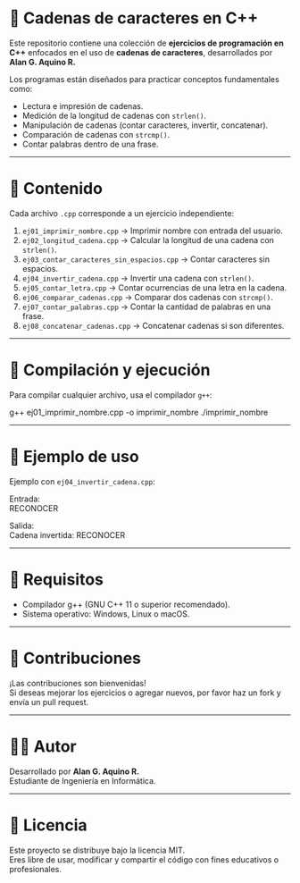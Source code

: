 # 🔡 Cadenas de caracteres en C++

Este repositorio contiene una colección de **ejercicios de programación en C++** 
enfocados en el uso de **cadenas de caracteres**, desarrollados por **Alan G. Aquino R.**

Los programas están diseñados para practicar conceptos fundamentales como:
- Lectura e impresión de cadenas.
- Medición de la longitud de cadenas con `strlen()`.
- Manipulación de cadenas (contar caracteres, invertir, concatenar).
- Comparación de cadenas con `strcmp()`.
- Contar palabras dentro de una frase.

---

# 📂 Contenido

Cada archivo `.cpp` corresponde a un ejercicio independiente:

1. `ej01_imprimir_nombre.cpp` → Imprimir nombre con entrada del usuario.  
2. `ej02_longitud_cadena.cpp` → Calcular la longitud de una cadena con `strlen()`.  
3. `ej03_contar_caracteres_sin_espacios.cpp` → Contar caracteres sin espacios.  
4. `ej04_invertir_cadena.cpp` → Invertir una cadena con `strlen()`.  
5. `ej05_contar_letra.cpp` → Contar ocurrencias de una letra en la cadena.  
6. `ej06_comparar_cadenas.cpp` → Comparar dos cadenas con `strcmp()`.  
7. `ej07_contar_palabras.cpp` → Contar la cantidad de palabras en una frase.  
8. `ej08_concatenar_cadenas.cpp` → Concatenar cadenas si son diferentes.  

---

# 🚀 Compilación y ejecución

Para compilar cualquier archivo, usa el compilador `g++`:

g++ ej01_imprimir_nombre.cpp -o imprimir_nombre
./imprimir_nombre

---

# 📖 Ejemplo de uso

Ejemplo con `ej04_invertir_cadena.cpp`:

Entrada:  
RECONOCER  

Salida:  
Cadena invertida: RECONOCER  

---

# 📖 Requisitos

- Compilador g++ (GNU C++ 11 o superior recomendado).
- Sistema operativo: Windows, Linux o macOS.

---

# 🤝 Contribuciones

¡Las contribuciones son bienvenidas!  
Si deseas mejorar los ejercicios o agregar nuevos, por favor haz un fork y envía un pull request.

---

# 👨‍💻 Autor

Desarrollado por **Alan G. Aquino R.**  
Estudiante de Ingeniería en Informática.

---

# 📜 Licencia

Este proyecto se distribuye bajo la licencia MIT.  
Eres libre de usar, modificar y compartir el código con fines educativos o profesionales.
